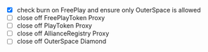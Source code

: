 - [X] check burn on FreePlay and ensure only OuterSpace is allowed
- [ ] close off FreePlayToken Proxy
- [ ] close off PlayToken Proxy
- [ ] close off AllianceRegistry Proxy
- [ ] close off OuterSpace Diamond
